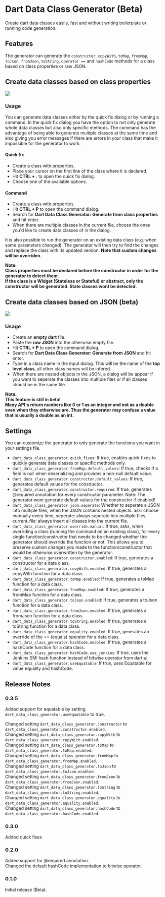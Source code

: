 # Dart Data Class Generator (Beta)

Create dart data classes easily, fast and without writing boilerplate or running code generation.  

## Features

The generator can generate the `constructor`, `copyWith`, `toMap`, `fromMap`, `toJson`, `fromJson`, `toString`, `operator ==` and `hashCode` methods for a class based on class properties or raw JSON.

## Create data classes based on class properties

![](assets/gif_from_class.gif)

### **Usage**

You can generate data classes either by the quick fix dialog or by running a command. In the quick fix dialog you have the option to not only generate whole data classes but also only specific methods. The command has the advantage of being able to generate multiple classes at the same time and also giving you error messages if there are errors in your class that make it impossible for the generator to work.

#### **Quick fix**

- Create a class with properties.
- Place your cursor on the first line of the class where it is declared.
- Hit **CTRL + .** to open the quick fix dialog.
- Choose one of the available options.

#### **Command**

- Create a class with properties.
- Hit **CTRL + P** to open the command dialog.
- Search for **Dart Data Class Generator: Generate from class properties** and hit enter.
- When there are multiple classes in the current file, choose the ones you'd like to create data classes of in the dialog.

It is also possible to run the generator on an existing data class (e.g. when some parameters changed). The generator will then try 
to find the changes and replace the class with its updated version. **Note that custom changes will be overriden**.

**Note:**  
**Class properties must be declared before the constructor in order for the generator to detect them.**  
**If the class is a Widget (Stateless or Stateful) or abstract, only the constructor will be generated. State classes wont be detected.**  

## Create data classes based on JSON (beta)

![](assets/gif_from_json.gif)

### **Usage**

- Create an **empty dart** file.
- Paste the **raw JSON** into the otherwise empty file.
- Hit **CTRL + P** to open the command dialog.
- Search for **Dart Data Class Generator: Generate from JSON** and hit enter.
- Type in a class name in the input dialog. This will be the name of the **top level class**, all other class names will be infered.
- When there are nested objects in the JSON, a dialog will be appear if you want to seperate the classes into multiple files or if all classes should be in the same file.

**Note:**  
**This feature is still in beta!**  
**Many API's return numbers like 0 or 1 as an integer and not as a double even when they otherwise are. Thus the generator may confuse a value that is usually a double as an int.**  

## Settings

You can customize the generator to only generate the functions you want in your settings file.

* `dart_data_class_generator.quick_fixes`: If true, enables quick fixes to quickly generate data classes or specific methods only.
* `dart_data_class_generator.fromMap.default_values`: If true, checks if a field is null when deserializing and provides a non-null default value.
* `dart_data_class_generator.constructor.default_values`: If true, generates default values for the constructor.
* `dart_data_class_generator.constructor.required`: If true, generates @required annotation for every constructor parameter. Note: The generator wont generate default values for the constructor if enabled!
* `dart_data_class_generator.json.seperate`: Whether to seperate a JSON into multiple files, when the JSON contains nested objects. ask: choose manually every time, seperate: always seperate into multiple files, current_file: always insert all classes into the current file.
* `dart_data_class_generator.override.manual`: If true, asks, when overriding a class (running the command on an existing class), for every single function/constructor that needs to be changed whether the generator should override the function or not. This allows you to preserve custom changes you made to the function/constructor that would be otherwise overwritten by the generator.
* `dart_data_class_generator.constructor.enabled`: If true, generates a constructor for a data class.
* `dart_data_class_generator.copyWith.enabled`: If true, generates a copyWith function for a data class.
* `dart_data_class_generator.toMap.enabled`: If true, generates a toMap function for a data class.
* `dart_data_class_generator.fromMap.enabled`: If true, generates a fromMap function for a data class.
* `dart_data_class_generator.toJson.enabled`: If true, generates a toJson function for a data class.
* `dart_data_class_generator.fromJson.enabled`: If true, generates a fromJson function for a data class.
* `dart_data_class_generator.toString.enabled`: If true, generates a toString function for a data class.
* `dart_data_class_generator.equality.enabled`: If true, generates an override of the == (equals) operator for a data class.
* `dart_data_class_generator.hashCode.enabled`: If true, generates a hashCode function for a data class.
* `dart_data_class_generator.hashCode.use_jenkins`: If true, uses the Jenkins SMI hash function instead of bitwise operator from dart:ui.
* `dart_data_class_generator.useEquatable`: If true, uses Equatable for value equality and hashCode.

## Release Notes

### 0.3.5

Added support for equatable by setting `dart_data_class_generator.useEquatable` to true.

Changed setting `dart_data_class_generator.constructor` to `dart_data_class_generator.constructor.enabled`.  
Changed setting `dart_data_class_generator.copyWith` to `dart_data_class_generator.copyWith.enabled`.  
Changed setting `dart_data_class_generator.toMap` to `dart_data_class_generator.toMap.enabled`.  
Changed setting `dart_data_class_generator.fromMap` to `dart_data_class_generator.fromMap.enabled`.  
Changed setting `dart_data_class_generator.toJson` to `dart_data_class_generator.toJson.enabled`.  
Changed setting `dart_data_class_generator.fromJson` to `dart_data_class_generator.fromJson.enabled`.  
Changed setting `dart_data_class_generator.toString` to `dart_data_class_generator.toString.enabled`.  
Changed setting `dart_data_class_generator.equality` to `dart_data_class_generator.equality.enabled`.  
Changed setting `dart_data_class_generator.hashCode` to `dart_data_class_generator.hashCode.enabled`.  

### 0.3.0
Added quick fixes

### 0.2.0
Added support for @required annotation.  
Changed the default hashCode implementation to bitwise operator.

### 0.1.0
Initial release (Beta).